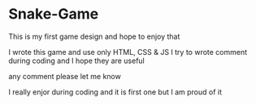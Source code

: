 # Snake-Game
This is my first game design and hope to enjoy that

I wrote this game and use only HTML, CSS & JS
I try to wrote comment during coding and I hope they are useful

any comment please let me know

I really enjor during coding and it is first one but I am proud of it 
